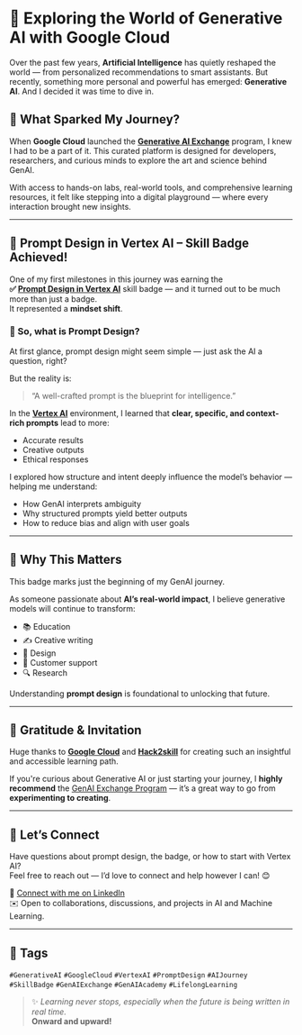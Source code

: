 # 🚀 Exploring the World of Generative AI with Google Cloud

Over the past few years, **Artificial Intelligence** has quietly reshaped the world — from personalized recommendations to smart assistants. But recently, something more personal and powerful has emerged: **Generative AI**. And I decided it was time to dive in.

## 🎯 What Sparked My Journey?

When **Google Cloud** launched the **[Generative AI Exchange](https://cloud.google.com/generative-ai)** program, I knew I had to be a part of it. This curated platform is designed for developers, researchers, and curious minds to explore the art and science behind GenAI.

With access to hands-on labs, real-world tools, and comprehensive learning resources, it felt like stepping into a digital playground — where every interaction brought new insights.

---

## 🧠 Prompt Design in Vertex AI – Skill Badge Achieved!

One of my first milestones in this journey was earning the  
**✅ [Prompt Design in Vertex AI](https://www.cloudskillsboost.google/public_profiles)** skill badge — and it turned out to be much more than just a badge.  
It represented a **mindset shift**.

### 📌 So, what is Prompt Design?

At first glance, prompt design might seem simple — just ask the AI a question, right?

But the reality is:
> “A well-crafted prompt is the blueprint for intelligence.”

In the **[Vertex AI](https://cloud.google.com/vertex-ai/docs/generative-ai/overview)** environment, I learned that **clear, specific, and context-rich prompts** lead to more:
- Accurate results  
- Creative outputs  
- Ethical responses  

I explored how structure and intent deeply influence the model’s behavior — helping me understand:
- How GenAI interprets ambiguity  
- Why structured prompts yield better outputs  
- How to reduce bias and align with user goals  

---

## 🌟 Why This Matters

This badge marks just the beginning of my GenAI journey.

As someone passionate about **AI’s real-world impact**, I believe generative models will continue to transform:
- 📚 Education  
- ✍️ Creative writing  
- 🎨 Design  
- 🤖 Customer support  
- 🔍 Research

Understanding **prompt design** is foundational to unlocking that future.

---

## 🙌 Gratitude & Invitation

Huge thanks to **[Google Cloud](https://cloud.google.com/)** and **[Hack2skill](https://hack2skill.com/)** for creating such an insightful and accessible learning path.

If you're curious about Generative AI or just starting your journey, I **highly recommend** the [GenAI Exchange Program](https://cloud.google.com/generative-ai) — it’s a great way to go from **experimenting to creating**.

---

## 🤝 Let’s Connect

Have questions about prompt design, the badge, or how to start with Vertex AI?  
Feel free to reach out — I’d love to connect and help however I can! 😊

🔗 [Connect with me on LinkedIn](https://www.linkedin.com/in/sanjana-nathani-26a42727b/)  
✉️ Open to collaborations, discussions, and projects in AI and Machine Learning.

---

## 📌 Tags

`#GenerativeAI` `#GoogleCloud` `#VertexAI` `#PromptDesign` `#AIJourney`  
`#SkillBadge` `#GenAIExchange` `#GenAIAcademy` `#LifelongLearning`

> ✨ *Learning never stops, especially when the future is being written in real time.*  
> **Onward and upward!**
